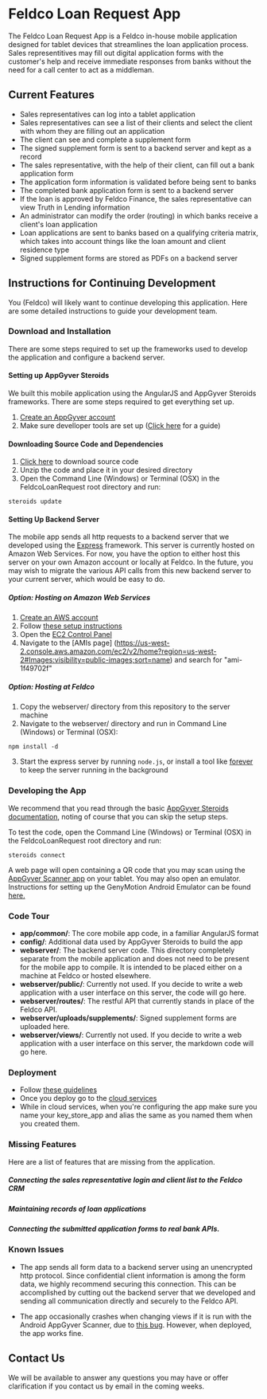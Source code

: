 # Feldco Loan Request App

The Feldco Loan Request App is a Feldco in-house mobile application designed for tablet devices that streamlines the
loan application process. Sales representitives may fill out digital application forms with the customer's help and
receive immediate responses from banks without the need for a call center to act as a middleman.

## Current Features

* Sales representatives can log into a tablet application
* Sales representatives can see a list of their clients and select the client with whom they are filling out an
 application
* The client can see and complete a supplement form
* The signed supplement form is sent to a backend server and kept as a record
* The sales representative, with the help of their client, can fill out a bank application form
* The application form information is validated before being sent to banks
* The completed bank application form is sent to a backend server
* If the loan is approved by Feldco Finance, the sales representative can view Truth in Lending information
* An administrator can modify the order (routing) in which banks receive a client's loan application
* Loan applications are sent to banks based on a qualifying criteria matrix, which takes into account things like the
loan amount and client residence type
* Signed supplement forms are stored as PDFs on a backend server

## Instructions for Continuing Development

You (Feldco) will likely want to continue developing this application. Here are some detailed instructions to guide your
 development team.

### Download and Installation

There are some steps required to set up the frameworks used to develop the application and configure a backend server.

#### Setting up AppGyver Steroids

We built this mobile application using the AngularJS and AppGyver Steroids frameworks. There are some steps required to
get everything set up.

1. [Create an AppGyver account](http://www.appgyver.com/steroids_sign_up)
2. Make sure develloper tools are set up ([Click here](https://academy.appgyver.com/installwizard/steps#/home) for a
guide)

#### Downloading Source Code and Dependencies

1. [Click here](https://github.com/eecs394-spr15/FeldcoLoanRequest/archive/master.zip) to download source code
2. Unzip the code and place it in your desired directory
3. Open the Command Line (Windows) or Terminal (OSX) in the FeldcoLoanRequest root directory and run:
```
steroids update
```

#### Setting Up Backend Server

The mobile app sends all http requests to a backend server that we developed using the [Express](http://expressjs.com/)
framework. This server is currently hosted on Amazon Web Services. For now, you have the option to either host this
server on your own Amazon account or locally at Feldco. In the future, you may wish to migrate the various API calls
from this new backend server to your current server, which would be easy to do.

##### Option: Hosting on Amazon Web Services

1. [Create an AWS account](http://aws.amazon.com/)
2. Follow [these setup instructions](http://docs.aws.amazon.com/AWSEC2/latest/UserGuide/get-set-up-for-amazon-ec2.html)
3. Open the [EC2 Control Panel](https://us-west-2.console.aws.amazon.com/ec2/)
4. Navigate to the [AMIs page]
(https://us-west-2.console.aws.amazon.com/ec2/v2/home?region=us-west-2#Images:visibility=public-images;sort=name)
and search for "ami-1f49702f"

##### Option: Hosting at Feldco

1. Copy the webserver/ directory from this repository to the server machine
2. Navigate to the webserver/ directory and run in Command Line (Windows) or Terminal (OSX):
```
npm install -d
```
3. Start the express server by running ```node.js```, or install a tool like
[forever](https://github.com/foreverjs/forever) to keep the server running in the background

### Developing the App

We recommend that you read through the basic
[AppGyver Steroids documentation](http://docs.appgyver.com/supersonic/tutorial/first-mile/#overview), noting of course
that you can skip the setup steps.

To test the code, open the Command Line (Windows) or Terminal (OSX) in the FeldcoLoanRequest root directory and run:
```
steroids connect
```
A web page will open containing a QR code that you may scan using the
[AppGyver Scanner app](https://play.google.com/store/apps/details?id=com.appgyver.freshandroid&hl=en) on your tablet.
You may also open an emulator. Instructions for setting up the GenyMotion Android Emulator can be found
[here.](http://docs.appgyver.com/tooling/cli/emulators/genymotion/)

### Code Tour

* __app/common/__: The core mobile app code, in a familiar AngularJS format
* __config/__: Additional data used by AppGyver Steroids to build the app
* __webserver/__: The backend server code. This directory completely separate from the mobile application and does not
need to be present for the mobile app to compile. It is intended to be placed either on a machine at Feldco or hosted
elsewhere.
* __webserver/public/__: Currently not used. If you decide to write a web application with a user interface on this
server, the code will go here.
* __webserver/routes/__: The restful API that currently stands in place of the Feldco API.
* __webserver/uploads/supplements/__: Signed supplement forms are uploaded here.
* __webserver/views/__: Currently not used. If you decide to write a web application with a user interface on this
server, the markdown code will go here.

### Deployment

* Follow [these guidelines](http://docs.appgyver.com/tooling/build-service/build-settings/build-settings-for-android/)
* Once you deploy go to the [cloud services](https://cloud.appgyver.com)
* While in cloud services, when you're configuring the app make sure you name your key_store_app and alias the same as
you named them when you created them.

### Missing Features

Here are a list of features that are missing from the application.

##### Connecting the sales representative login and client list to the Feldco CRM

##### Maintaining records of loan applications

##### Connecting the submitted application forms to real bank APIs.

### Known Issues

* The app sends all form data to a backend server using an unencrypted http protocol. Since confidential client
information is among the form data, we highly recommend securing this connection. This can be accomplished by cutting
out the backend server that we developed and sending all communication directly and securely to the Feldco API.

* The app occasionally crashes when changing views if it is run with the Android AppGyver Scanner,
due to [this bug](https://muut.com/i/appgyver/steroids:uncaught-syntaxerror-unexpe). However, when deployed, the app
works fine.

## Contact Us
We will be available to answer any questions you may have or offer clarification if you contact us by email
in the coming weeks.